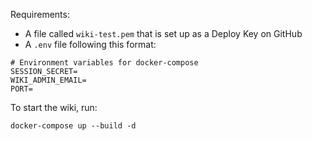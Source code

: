 Requirements:
 * A file called `wiki-test.pem` that is set up as a Deploy Key on GitHub
 * A `.env` file following this format:
```
# Environment variables for docker-compose
SESSION_SECRET=
WIKI_ADMIN_EMAIL=
PORT=
```

To start the wiki, run:
```
docker-compose up --build -d
```
